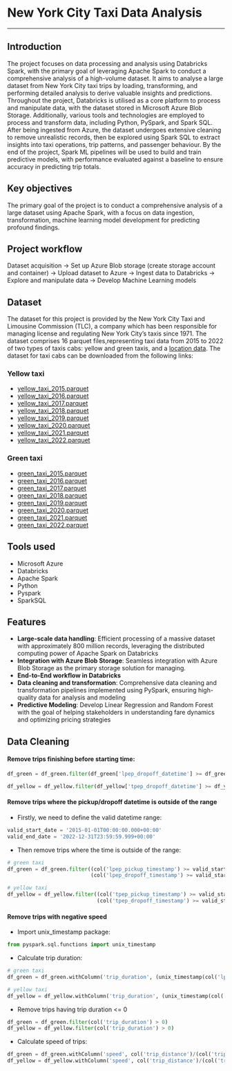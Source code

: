 # **New York City Taxi Data Analysis**
---

## **Introduction**
The project focuses on data processing and analysis using Databricks Spark, with the primary goal of leveraging Apache Spark to conduct a comprehensive analysis of a high-volume dataset. It aims to analyse a large dataset from New York City taxi trips by loading, transforming, and performing detailed analysis to derive valuable insights and predictions. Throughout the project, Databricks is utilised as a core platform to process and manipulate data, with the dataset stored in Microsoft Azure Blob Storage. Additionally, various tools and technologies are employed to process and transform data, including Python, PySpark, and Spark SQL. After being ingested from Azure, the dataset undergoes extensive cleaning to remove unrealistic records, then be explored using Spark SQL to extract insights into taxi operations, trip patterns, and passenger behaviour. By the end of the project, Spark ML pipelines will be used to build and train predictive models, with performance evaluated against a baseline to ensure accuracy in predicting trip totals.


## **Key objectives**
The primary goal of the project is to conduct a comprehensive analysis of a large dataset using Apache Spark, with a focus on data ingestion, transformation, machine learning model development for predicting profound findings.


## **Project workflow**
Dataset acquisition → Set up Azure Blob storage (create storage account and container) → Upload dataset to Azure → Ingest data to Databricks → Explore and manipulate data → Develop Machine Learning models


## **Dataset**
The dataset for this project is provided by the New York City Taxi and Limousine Commission (TLC), a company which has been responsible for managing license and regulating New York City’s taxis since 1971. The dataset comprises
16 parquet files,representing taxi data from 2015 to 2022 of two types of taxis cabs: yellow and green taxis, and a [location data](taxi_zone_lookup.csv). The dataset for taxi cabs can be downloaded from the following links:

### **Yellow taxi**
- [yellow_taxi_2015.parquet](https://drive.google.com/file/d/1owWyJDNTWyLT0ln2iK5ulkmSYvXZ7qkf/view)
- [yellow_taxi_2016.parquet](https://drive.google.com/file/d/1OdIcvpyFH1YXn9SNHc8YEuVFAYQpxCUw/view)
- [yellow_taxi_2017.parquet](https://drive.google.com/file/d/1rtEhtit_2rKvWgutXNIpSWPk3vuE6q8r/view)
- [yellow_taxi_2018.parquet](https://drive.google.com/file/d/1073SHSIkWcSESNZoU0JHXudRlSzJXPM9/view)
- [yellow_taxi_2019.parquet](https://drive.google.com/file/d/144mphzh2a6qerjLvCwwO_QHDsXTdNAJ3/view)
- [yellow_taxi_2020.parquet](https://drive.google.com/file/d/1kB5Bnx1TAXMq_revh1fyUU5RYOMdmIh4/view)
- [yellow_taxi_2021.parquet](https://drive.google.com/file/d/1eTs-ID9A3ZgYy0BotrEKwh9ThRAt8dfu/view)
- [yellow_taxi_2022.parquet](https://drive.google.com/file/d/1QdBDxHQzffBZ26T3j6Uhk1eJ8EmF0bCN/view)

### **Green taxi**
- [green_taxi_2015.parquet](https://drive.google.com/file/d/137oXWkqBOQcxmgHynPv6Wh_fHUqN40n3/view)
- [green_taxi_2016.parquet](https://drive.google.com/file/d/1s0drAVqulJ_hE4RRqMSNJWyQGF6RKAtA/view)
- [green_taxi_2017.parquet](https://drive.google.com/file/d/1-VpjWArKPEdjzlTZxI7aPwd8UsVfc2bL/view)
- [green_taxi_2018.parquet](https://drive.google.com/file/d/1jDn7qjFZ3-nrn4iOdFMh_p0W21esiIHn/view)
- [green_taxi_2019.parquet](https://drive.google.com/file/d/1BpjTq89EAhb6m-ICcZMEpTISw6jTHmio/view)
- [green_taxi_2020.parquet](https://drive.google.com/file/d/1umIMHrqaqagZYqvLLf-OzidnDPwxIY5j/view)
- [green_taxi_2021.parquet](https://drive.google.com/file/d/1ISKrR97II-zWR7f2_boFcyfsNgsj8K1Y/view)
- [green_taxi_2022.parquet](https://drive.google.com/file/d/1ysXV_4hB3Ex43k1HOvCi8RCT1k7GZANj/view)


## **Tools used**
- Microsoft Azure
- Databricks
- Apache Spark
- Python
- Pyspark
- SparkSQL


## **Features**
- **Large-scale data handling**: Efficient processing of a massive dataset with approximately 800 million records, leveraging the distributed computing power of Apache Spark on Databricks
- **Integration with Azure Blob Storage**: Seamless integration with Azure Blob Storage as the primary storage solution for managing.
- **End-to-End workflow in Databricks**
- **Data cleaning and transformation**: Comprehensive data cleaning and transformation pipelines implemented using PySpark, ensuring high-quality data for analysis and modeling
- **Predictive Modeling**: Develop Linear Regression and Random Forest with the goal of helping stakeholders in understanding fare dynamics and optimizing pricing strategies


## **Data Cleaning**

#### Remove trips finishing before starting time:

```python
df_green = df_green.filter(df_green['lpep_dropoff_datetime'] >= df_green['lpep_pickup_datetime'])

df_yellow = df_yellow.filter(df_yellow['tpep_dropoff_datetime'] >= df_yellow['tpep_pickup_datetime'])
```

#### Remove trips where the pickup/dropoff datetime is outside of the range
- Firstly, we need to define the valid datetime range:
```python
valid_start_date = '2015-01-01T00:00:00.000+00:00'
valid_end_date = '2022-12-31T23:59:59.999+00:00'
```

- Then remove trips where the time is outside of the range:
```python
# green taxi
df_green = df_green.filter((col('lpep_pickup_timestamp') >= valid_start_date) & (col('lpep_pickup_timestamp') <= valid_end_date) &
                           (col('lpep_dropoff_timestamp') >= valid_start_date) & (col('lpep_dropoff_timestamp') <= valid_end_date))

# yellow taxi
df_yellow = df_yellow.filter((col('tpep_pickup_timestamp') >= valid_start_date) & (col('tpep_pickup_timestamp') <= valid_end_date) &
                             (col('tpep_dropoff_timestamp') >= valid_start_date) & (col('tpep_dropoff_timestamp') <= valid_end_date))
```

#### Remove trips with negative speed

- Import unix_timestamp package:
```python
from pyspark.sql.functions import unix_timestamp
```
- Calculate trip duration:
```python
# green taxi
df_green = df_green.withColumn('trip_duration', (unix_timestamp(col('lpep_dropoff_timestamp')) - unix_timestamp(col('lpep_pickup_timestamp'))))

# yellow taxi
df_yellow = df_yellow.withColumn('trip_duration', (unix_timestamp(col('tpep_dropoff_timestamp')) - unix_timestamp(col('tpep_pickup_timestamp'))))
```

- Remove trips having trip duration <= 0
```python
df_green = df_green.filter(col('trip_duration') > 0)
df_yellow = df_yellow.filter(col('trip_duration') > 0)
```

- Calculate speed of trips:
```python
df_green = df_green.withColumn('speed', col('trip_distance')/(col('trip_duration')/3600))
df_yellow = df_yellow.withColumn('speed', col('trip_distance')/(col('trip_duration')/3600))
```
